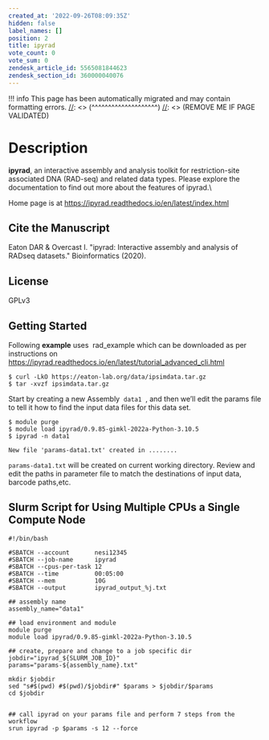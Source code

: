 ```yaml
---
created_at: '2022-09-26T08:09:35Z'
hidden: false
label_names: []
position: 2
title: ipyrad
vote_count: 0
vote_sum: 0
zendesk_article_id: 5565081844623
zendesk_section_id: 360000040076
---
```



[//]: <> (REMOVE ME IF PAGE VALIDATED)
[//]: <> (vvvvvvvvvvvvvvvvvvvv)
!!! info
    This page has been automatically migrated and may contain formatting errors.
[//]: <> (^^^^^^^^^^^^^^^^^^^^)
[//]: <> (REMOVE ME IF PAGE VALIDATED)
# Description

**ipyrad**, an interactive assembly and analysis toolkit for
restriction-site associated DNA (RAD-seq) and related data types. Please
explore the documentation to find out more about the features of
ipyrad.\\

Home page is at https://ipyrad.readthedocs.io/en/latest/index.html

## Cite the Manuscript

Eaton DAR & Overcast I. "ipyrad: Interactive assembly and analysis of
RADseq datasets." Bioinformatics (2020).

## License

GPLv3

## Getting Started

Following **example** uses  rad\_example which can be downloaded as per
instructions on 
<https://ipyrad.readthedocs.io/en/latest/tutorial_advanced_cli.html> 

    $ curl -LkO https://eaton-lab.org/data/ipsimdata.tar.gz
    $ tar -xvzf ipsimdata.tar.gz

Start by creating a new Assembly  `data1`  , and then we’ll edit the
params file to tell it how to find the input data files for this data
set.

    $ module purge
    $ module load ipyrad/0.9.85-gimkl-2022a-Python-3.10.5
    $ ipyrad -n data1

    New file 'params-data1.txt' created in ........

`params-data1.txt` will be created on current working directory. Review
and edit the paths in parameter file to match the destinations of input
data, barcode paths,etc. 

## Slurm Script for Using Multiple CPUs a Single Compute Node

    #!/bin/bash

    #SBATCH --account       nesi12345
    #SBATCH --job-name      ipyrad
    #SBATCH --cpus-per-task 12
    #SBATCH --time          00:05:00
    #SBATCH --mem           10G
    #SBATCH --output        ipyrad_output_%j.txt

    ## assembly name
    assembly_name="data1"

    ## load environment and module
    module purge
    module load ipyrad/0.9.85-gimkl-2022a-Python-3.10.5

    ## create, prepare and change to a job specific dir
    jobdir="ipyrad_${SLURM_JOB_ID}"
    params="params-${assembly_name}.txt"

    mkdir $jobdir
    sed "s#$(pwd) #$(pwd)/$jobdir#" $params > $jobdir/$params
    cd $jobdir


    ## call ipyrad on your params file and perform 7 steps from the workflow
    srun ipyrad -p $params -s 12 --force 
